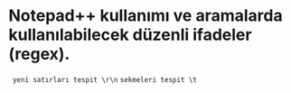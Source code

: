 # Notepad++ kullanımı ve aramalarda kullanılabilecek düzenli ifadeler (regex).
` yeni satırları tespit \r\n`
`sekmeleri tespit \t`
